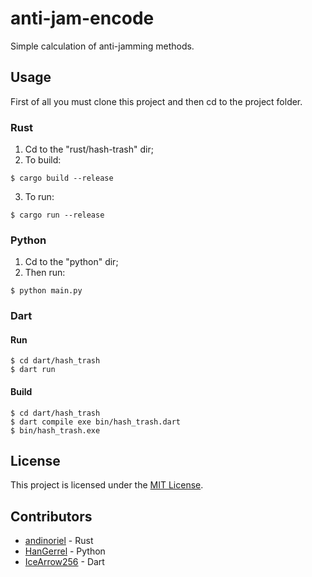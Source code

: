# anti-jam-encode

Simple calculation of anti-jamming methods.

## Usage 

First of all you must clone this project and then cd to the project folder.

### Rust

1. Cd to the "rust/hash-trash" dir;
2. To build:
```
$ cargo build --release
```
3. To run:
```
$ cargo run --release
```

### Python

1. Cd to the "python" dir;
2. Then run:
```
$ python main.py
```

### Dart

#### Run

```
$ cd dart/hash_trash
$ dart run
```

#### Build

```
$ cd dart/hash_trash
$ dart compile exe bin/hash_trash.dart
$ bin/hash_trash.exe
```

## License

This project is licensed under the [MIT License](LICENSE).

## Contributors

* [andinoriel](https://github.com/Andinoriel) - Rust
* [HanGerrel](https://github.com/HanGerrel) - Python
* [IceArrow256](https://github.com/IceArrow256) - Dart
